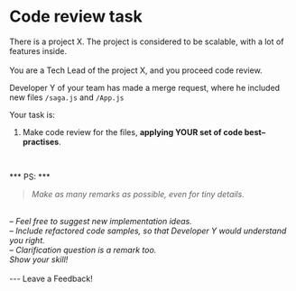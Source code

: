 # Code review task
There is a project X.  The project is considered to be scalable, with a lot of features inside.
<br/>
<br/>
You are a Tech Lead of the project X, and you proceed code review.
<br/>

Developer Y of your team has made a merge request, where he included new files `/saga.js` and `/App.js`

Your task is:
<br/>
1. Make code review for the files,  **applying YOUR set of code best–practises**.
<br/>

*** PS: ***
<br/>
<i>
> Make as many remarks as possible, even for tiny details.
<br/>
– Feel free to suggest new implementation ideas.
<br/>
– Include refactored code samples, so that Developer Y would understand you right.
<br/>
– Clarification question is a remark too.
<br/>
Show your skill!
<br/>
</i>
<br/>
---
Leave a Feedback!
